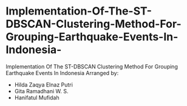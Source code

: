 # Implementation-Of-The-ST-DBSCAN-Clustering-Method-For-Grouping-Earthquake-Events-In-Indonesia-
Implementation Of The ST-DBSCAN Clustering Method For Grouping Earthquake Events In Indonesia 
Arranged by:
<ul>
  <li>Hilda Zaqya Elnaz Putri</li>
  <li>Gita Ramadhani W. S. </li>
  <li>Hanifatul Mufidah</li>
</ul>
